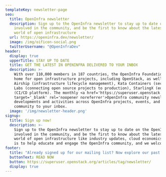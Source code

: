 ```yaml
---
templateKey: newsletter-page
seo:
  title: OpenInfra newsletter
  description: Sign up to the OpenInfra newsletter to stay up to date on the OpenInfra projects, get 
    involved in the community, and be the first to know about the latest happenings in the 
    world of open infrastructure
  url: https://openinfra.dev/newsletter/
  image: /img/oificon-social.png
  twitterUsername: "@OpenInfraDev"
header:
  display: true
  upperTitle: STAY UP TO DATE
  title: GET THE LATEST IN OPENINFRA DELIVERED TO YOUR INBOX
  description: >-
    With over 110,000 members in 187 countries, the OpenInfra Foundation provides a 
    home for open infrastructure projects, including OpenStack, as well as open source projects 
    Airship (infrastructure lifecycle management), Kata Containers (secure containers), OpenInfra 
    Labs (connecting open source projects to production), StarlingX (edge cloud platform) and Zuul 
    (CI/CD platform). The monthly <a href='https://superuser.openstack.org/articles/tag/newsletter/'
    target='_blank' rel='noopener noreferrer'>OpenInfra community newsletter</a> brings the latest 
    developments and activities across OpenInfra projects, events, and users from the OpenInfra 
    community to your inbox.
  image: '/img/newsletter-header.png'
signup:
  title: Sign up now!
  description: >-
    Sign up to the OpenInfra newsletter to stay up to date on the OpenInfra projects, get 
    involved in the community, and be the first to know about the latest happenings in the 
    world of open infrastructure like industry updates, cloud economics, and more! Our goal 
    is to help educate and engage the OpenInfra community, and we welcome you to participate!
footer:
  title: "Already signed up for our mailing list? Now explore our past newsletters!"
  buttonText: READ NOW
  button: https://superuser.openstack.org/articles/tag/newsletter/
  display: true
---
```


